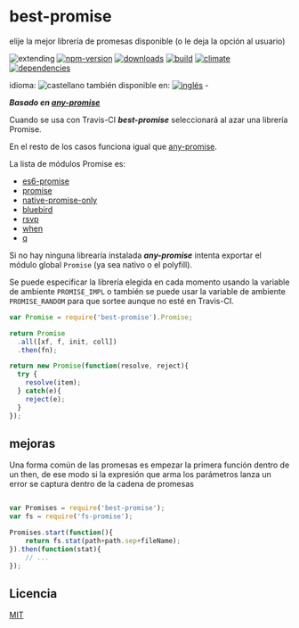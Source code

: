 <!--multilang v0 es:LEEME.md en:README.md -->
# best-promise

<!--lang:es-->

elije la mejor librería de promesas disponible (o le deja la opción al usuario)

<!--lang:en--]

select the best promise available at certain moment or leave the choice to the end user

<!-- cucardas -->
![extending](https://img.shields.io/badge/stability-extending-orange.svg)
[![npm-version](https://img.shields.io/npm/v/best-promise.svg)](https://npmjs.org/package/best-promise)
[![downloads](https://img.shields.io/npm/dm/best-promise.svg)](https://npmjs.org/package/best-promise)
[![build](https://img.shields.io/travis/emilioplatzer/best-promise/master.svg)](https://travis-ci.org/emilioplatzer/best-promise)
[![climate](https://img.shields.io/codeclimate/github/emilioplatzer/best-promise.svg)](https://codeclimate.com/github/emilioplatzer/best-promise)
[![dependencies](https://img.shields.io/david/emilioplatzer/best-promise.svg)](https://david-dm.org/emilioplatzer/best-promise)

<!--multilang buttons-->

idioma: ![castellano](https://raw.githubusercontent.com/codenautas/multilang/master/img/lang-es.png)
también disponible en:
[![inglés](https://raw.githubusercontent.com/codenautas/multilang/master/img/lang-en.png)](README.md) - 

<!--lang:es-->

***Basado en [any-promise](https://npmjs.org/package/any-promise)***

Cuando se usa con Travis-CI ***best-promise*** seleccionará al azar una librería Promise. 

En el resto de los casos funciona igual que [any-promise](https://npmjs.org/package/any-promise).

La lista de módulos Promise es:

<!--lang:en--]

***Based on [any-promise](https://npmjs.org/package/any-promise)***

When testing with Travis-CI ***best-promise*** selects a promise library randomly.

In the rest of cases it will work identically to [any-promise](https://npmjs.org/package/any-promise).

When normal use attempts to load libraries in the following order:

[!--lang:*-->

  - [es6-promise](https://github.com/jakearchibald/es6-promise)
  - [promise](https://github.com/then/promise)
  - [native-promise-only](https://github.com/getify/native-promise-only)
  - [bluebird](https://github.com/petkaantonov/bluebird)
  - [rsvp](https://github.com/tildeio/rsvp.js)
  - [when](https://github.com/cujojs/when)
  - [q](https://github.com/kriskowal/q)

<!--lang:es-->
  
Si no hay ninguna librearía instalada ***any-promise*** intenta exportar el módulo global `Promise` (ya sea nativo o el polyfill). 

Se puede especificar la librería elegida en cada momento usando la variable de ambiente `PROMISE_IMPL` 
o también se puede usar la variable de ambiente `PROMISE_RANDOM` para que sortee aunque no esté en Travis-CI.

<!--lang:en--]
  
If no library is installed, attempts to export the global `Promise` (native or polyfill). 

You can specify the `PROMISE_IMPL` env variable or the `PROMISE_RANDOM` variable to **yes**

[!--lang:*-->

```javascript
var Promise = require('best-promise').Promise;

return Promise
  .all([xf, f, init, coll])
  .then(fn);

return new Promise(function(resolve, reject){
  try {
    resolve(item);
  } catch(e){
    reject(e);
  }
});

```

<!--lang:es-->

## mejoras

<!--lang:en--]
  
## improvements

<!--lang:es-->
  
Una forma común de las promesas es empezar la primera función dentro de un then,
de ese modo si la expresión que arma los parámetros lanza un error 
se captura dentro de la cadena de promesas

<!--lang:en--]
  
You can abrevite the common tasks

[!--lang:*-->

```js

var Promises = require('best-promise');
var fs = require('fs-promise');

Promises.start(function(){
    return fs.stat(path+path.sep+fileName);
}).then(function(stat){
    // ...
});

```

<!--lang:es-->

## Licencia

<!--lang:en--]

## License

[!--lang:*-->

[MIT](LICENSE)
